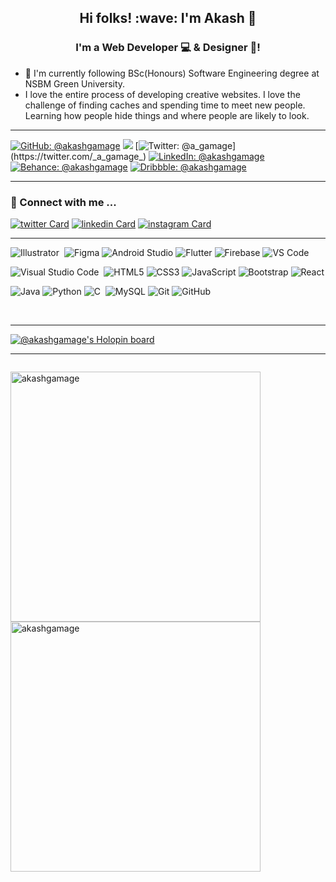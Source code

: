 <!-- ### Hi there 👋

<!--
**akashgamage/akashgamage** is a ✨ _special_ ✨ repository because its `README.md` (this file) appears on your GitHub profile.

Here are some ideas to get you started:

- 🔭 I’m currently working on ...
- 🌱 I’m currently learning ...
- 👯 I’m looking to collaborate on ...
- 🤔 I’m looking for help with ...
- 💬 Ask me about ...
- 📫 How to reach me: ...
- 😄 Pronouns: ...
- ⚡ Fun fact: ...
--> 

<p align="center">

<h2 align=center>Hi folks!  :wave: I'm Akash 👋</h2>

<h3 align="center">
I'm a  Web Developer 💻 &  Designer 🎨!
</h3> 

-  :boy: I'm currently following BSc(Honours) Software Engineering degree at NSBM Green University. 
-  I love the entire process of developing creative websites. I love the challenge of finding caches and spending time to meet new people. 
Learning how people hide things and where people are likely to look.

<!---  :raised_hand: I’m looking to collaborate on open source and commercial projects.
- 📫 How to reach me: bakashgamage.com-->

<hr>


[![GitHub: @akashgamage](https://img.shields.io/github/followers/akashgamage?color=green&logo=github&style=flat-flat)](https://github.com/akashgamage)
![](https://komarev.com/ghpvc/?username=akashgamage&style=flat-flat&color=brightgreen)
[![Twitter: @_a_gamage_](https://img.shields.io/badge/akashgamage-blue?style=flat-flat&logo=twitter&logoColor=white&link=https://twitter.com/_a_gamage_)](https://twitter.com/_a_gamage_)
[![LinkedIn: @akashgamage](https://img.shields.io/badge/LinkedIn-blue?style=flat-flat&logo=Linkedin&logoColor=white&link=https://www.linkedin.com/in/akashgamage/)](https://www.linkedin.com/in/akashgamage/)
[![Behance: @akashgamage](https://img.shields.io/badge/Behance-blue?style=flat-flat&logo=behance&logoColor=white&link=https://www.behance.net/akashgamage)](https://www.behance.net/akashgamage)
[![Dribbble: @akashgamage](https://img.shields.io/badge/Dribbble-EA4C89?style=flat-flat&logo=dribbble&logoColor=white&link=https://dribbble.com/akashgamage)](https://dribbble.com/akashgamage)

<hr>

### 🤝 Connect with me ...


[![twitter Card](https://img.icons8.com/color/50/000000/twitter.png)](https://twitter.com/_a_gamage_)
[![linkedin Card](https://img.icons8.com/color/50/000000/linkedin.png)](https://www.linkedin.com/in/akashgamage/)
[![instagram Card](https://img.icons8.com/fluent/50/000000/instagram-new.png)](https://instagram.com/_a.gamage_?utm_medium=copy_link)<br>

<!-- ### 🔭 I’m currently working on ...
- My projects
- My Graphic Design skill (Adobe Illustrator)
- My CSS skill
- My Java Script skill -->


<!-- ### 🌱 I’m currently learning ...
- Html
- Css
- Java
- Ui/Ux
- My Sql 
- PHP -->

<hr>

![Illustrator](https://img.shields.io/badge/-Illustrator-05122A?style=flat&logo=adobe-illustrator)&nbsp;
<img alt="Figma" src="https://img.shields.io/badge/Figma%20-%23F24E1E.svg?&style=for-the-flat&logo=figma&logoColor=white"/>
![Android Studio](https://img.shields.io/badge/-Android%20Studio-purple?style=flat-flat&logo=android-studio)
![Flutter](https://img.shields.io/badge/-Flutter-02569B?style=flat-flat&logo=flutter)
![Firebase](https://img.shields.io/badge/Firebase-007ACC?style=flat-flat&logo=firebase)
![VS Code](https://img.shields.io/badge/-VS%20Code-007ACC?style=flat-flat&logo=visual-studio-code)

![Visual Studio Code](https://img.shields.io/badge/-Visual%20Studio%20Code-05122A?style=flat&logo=visual-studio-code&logoColor=007ACC)&nbsp;
![HTML5](https://img.shields.io/badge/-HTML5-14354C?style=flat-flat&logo=html5&logoColor=white)
![CSS3](https://img.shields.io/badge/-CSS3-1572B6?style=flat-flat&logo=css3)
![JavaScript](https://img.shields.io/badge/-JavaScript-05122A?style=flat-flat&logo=javascript)
![Bootstrap](https://img.shields.io/badge/-Bootstrap-purple?style=flat-flat&logo=bootstrap)
![React](https://img.shields.io/badge/-React-563D7C?style=flat-flat&logo=react)

![Java](https://img.shields.io/badge/-Java-563D7C?style=flat-flat&logo=java)
<img alt="Python" src="https://img.shields.io/badge/Python%20-%2314354C.svg?&style=for-the-flat&logo=python&logoColor=white"/>
![C](https://img.shields.io/badge/-C-05122A?style=flat&logo=C&logoColor=A8B9CC)&nbsp;
![MySQL](https://img.shields.io/badge/-MySQL-purple?style=flat-flat&logo=mysql&logoColor=white)
![Git](https://img.shields.io/badge/-Git-05122A?style=flat-flat&logo=git)
![GitHub](https://img.shields.io/badge/-GitHub-05122A?style=flat&logo=github)&nbsp;

<!--![Android Studio](https://img.shields.io/badge/-Android%20Studio-green?style=flat-square&logo=android-studio)
![PyCharm](https://img.shields.io/badge/-PyCharm-green?style=flat-square&logo=pycharm)-->
<!--![Google Cloud](https://img.shields.io/badge/Google%20Cloud-black?style=flat-square&logo=google-cloud)
![Amazon AWS](https://img.shields.io/badge/Amazon%20AWS-232F3E?style=flat-square&logo=amazon-aws) 
![Docker](https://img.shields.io/badge/-Docker-black?style=flat-square&logo=docker)-->
<!-- ![MongoDB](https://img.shields.io/badge/-MongoDB-black?style=flat-square&logo=mongodb)  -->
<!--![Flutter](https://img.shields.io/badge/-Flutter-02569B?style=flat-square&logo=flutter)  -->
<!-- ![Firebase](https://img.shields.io/badge/Firebase-007ACC?style=flat-square&logo=firebase) -->
<!--![Python](https://img.shields.io/badge/-Python-8fcfd1?style=flat-square&logo=Python)
![Nodejs](https://img.shields.io/badge/-Nodejs-black?style=flat-square&logo=Node.js) 
-->
<br><hr>

[![@akashgamage's Holopin board](https://holopin.me/akashgamage)](https://holopin.io/@akashgamage)

<hr>

<!-- ![Top Langs](https://github-readme-stats.vercel.app/api/top-langs/?username=akashgamage&layout=compact&theme=dark) -->
<p style="float:left;"><img  src="https://github-readme-stats.vercel.app/api?username=akashgamage&show_icons=true&locale=en" alt="akashgamage" width="400px"/>
<img  src="https://github-readme-streak-stats.herokuapp.com/?user=akashgamage&" alt="akashgamage" width="400px"/></p>

<!-- <hr>

## snake-eating contribution graph 🐍
![snake gif](https://github.com/jisdulanjana/jisdulanjana/blob/output/github-contribution-grid-snake.svg) -->



